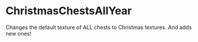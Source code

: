 # ChristmasChestsAllYear
Changes the default texture of ALL chests to Christmas textures. And adds new ones!
